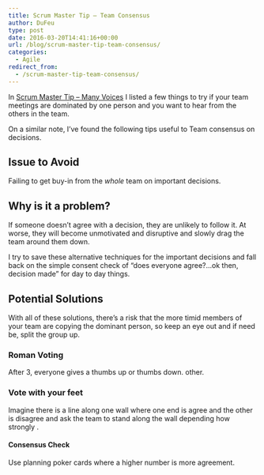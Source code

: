 ```yaml
---
title: Scrum Master Tip – Team Consensus
author: DuFeu
type: post
date: 2016-03-20T14:41:16+00:00
url: /blog/scrum-master-tip-team-consensus/
categories:
  - Agile
redirect_from:
  - /scrum-master-tip-team-consensus/
---
```


In [Scrum Master Tip &#8211; Many Voices][1] I listed a few things to try if your team meetings are dominated by one person and you want to hear from the others in the team.

On a similar note, I&#8217;ve found the following tips useful to Team consensus on decisions.

## Issue to Avoid

Failing to get buy-in from the _whole_ team on important decisions.

## Why is it a problem?

If someone doesn&#8217;t agree with a decision, they are unlikely to follow it. At worse, they will become unmotivated and disruptive and slowly drag the team around them down.

I try to save these alternative techniques for the important decisions and fall back on the simple consent check of &#8220;does everyone agree?&#8230;ok then, decision made&#8221; for day to day things.

## Potential Solutions

With all of these solutions, there&#8217;s a risk that the more timid members of your team are copying the dominant person, so keep an eye out and if need be, split the group up.

### Roman Voting

After 3, everyone gives a thumbs up or thumbs down. other.

### Vote with your feet

Imagine there is a line along one wall where one end is agree and the other is disagree and ask the team to stand along the wall depending how strongly .

#### Consensus Check

Use planning poker cards where a higher number is more agreement.

[1]: http://localhost:8000/empty/scrum-master-tip-many-voices/
